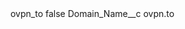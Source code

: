 <?xml version="1.0" encoding="UTF-8"?>
<CustomMetadata xmlns="http://soap.sforce.com/2006/04/metadata" xmlns:xsi="http://www.w3.org/2001/XMLSchema-instance" xmlns:xsd="http://www.w3.org/2001/XMLSchema">
    <label>ovpn_to</label>
    <protected>false</protected>
    <values>
        <field>Domain_Name__c</field>
        <value xsi:type="xsd:string">ovpn.to</value>
    </values>
</CustomMetadata>
